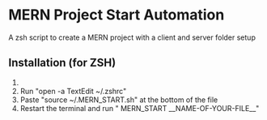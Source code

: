 <h1>MERN Project Start Automation</h1>
A zsh script to create a MERN project with a client and server folder setup

<h2>Installation (for ZSH)</h2>
<ol>
  <li></li>
  <li>Run "open -a TextEdit ~/.zshrc"</li>
  <li>Paste "source ~/.MERN_START.sh" at the bottom of the file</li>
  <li>Restart the terminal and run " MERN_START __NAME-OF-YOUR-FILE__"</li>
</ol>

